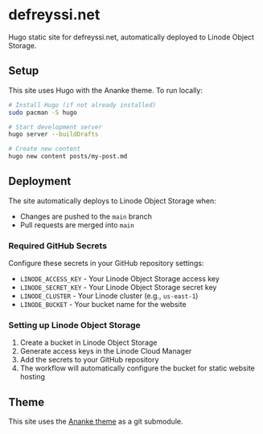 # defreyssi.net

Hugo static site for defreyssi.net, automatically deployed to Linode Object Storage.

## Setup

This site uses Hugo with the Ananke theme. To run locally:

```bash
# Install Hugo (if not already installed)
sudo pacman -S hugo

# Start development server
hugo server --buildDrafts

# Create new content
hugo new content posts/my-post.md
```

## Deployment

The site automatically deploys to Linode Object Storage when:
- Changes are pushed to the `main` branch
- Pull requests are merged into `main`

### Required GitHub Secrets

Configure these secrets in your GitHub repository settings:

- `LINODE_ACCESS_KEY` - Your Linode Object Storage access key
- `LINODE_SECRET_KEY` - Your Linode Object Storage secret key  
- `LINODE_CLUSTER` - Your Linode cluster (e.g., `us-east-1`)
- `LINODE_BUCKET` - Your bucket name for the website

### Setting up Linode Object Storage

1. Create a bucket in Linode Object Storage
2. Generate access keys in the Linode Cloud Manager
3. Add the secrets to your GitHub repository
4. The workflow will automatically configure the bucket for static website hosting

## Theme

This site uses the [Ananke theme](https://github.com/theNewDynamic/gohugo-theme-ananke) as a git submodule.